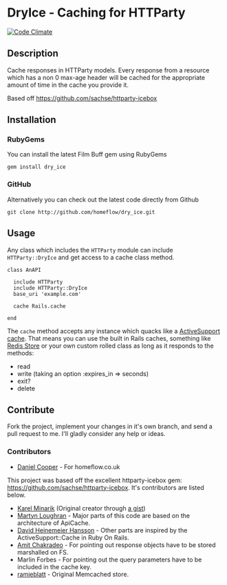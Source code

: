 # DryIce - Caching for HTTParty

[![Code Climate](https://codeclimate.com/repos/5204fbf4c7f3a324e901d957/badges/4da6100b52ac17461549/gpa.png)](https://codeclimate.com/repos/5204fbf4c7f3a324e901d957/feed)

## Description

Cache responses in HTTParty models. Every response from a resource which has a non 0 max-age header will be cached for the appropriate amount of time in the cache you provide it.

Based off https://github.com/sachse/httparty-icebox

## Installation

### RubyGems

You can install the latest Film Buff gem using RubyGems

    gem install dry_ice

### GitHub

Alternatively you can check out the latest code directly from Github

    git clone http://github.com/homeflow/dry_ice.git

## Usage

Any class which includes the `HTTParty` module can include `HTTParty::DryIce` and get access to a cache class method.
    
    class AnAPI

      include HTTParty
      include HTTParty::DryIce
      base_uri 'example.com'
      
      cache Rails.cache

    end

The `cache` method accepts any instance which quacks like a [ActiveSupport cache](http://api.rubyonrails.org/classes/ActiveSupport/Cache/MemoryStore.html). That means you can use the built in Rails caches, something like [Redis Store](https://github.com/jodosha/redis-store) or your own custom rolled class as long as it responds to the methods: 

   - read
   - write (taking an option :expires_in => seconds)
   - exit?
   - delete


## Contribute

Fork the project, implement your changes in it's own branch, and send
a pull request to me. I'll gladly consider any help or ideas.

### Contributors

- [Daniel Cooper](http://github.com/danielcooper) - For homeflow.co.uk

This project was based off the excellent httparty-icebox gem: https://github.com/sachse/httparty-icebox. It's contributors are listed below.

- [Karel Minarik](http://karmi.cz) (Original creator through [a gist](https://gist.github.com/209521/))
- [Martyn Loughran](https://github.com/mloughran) - Major parts of this code are based on the architecture of ApiCache.
- [David Heinemeier Hansson](https://github.com/dhh) - Other parts are inspired by the ActiveSupport::Cache in Ruby On Rails.
- [Amit Chakradeo](https://github.com/amit) - For pointing out response objects have to be stored marshalled on FS.
- Marlin Forbes - For pointing out the query parameters have to be included in the cache key.
- [ramieblatt](https://github.com/ramieblatt) - Original Memcached store.
